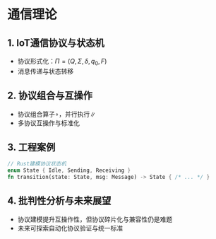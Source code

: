 # 通信理论

## 1. IoT通信协议与状态机

- 协议形式化：$\Pi = (Q, \Sigma, \delta, q_0, F)$
- 消息传递与状态转移

## 2. 协议组合与互操作

- 协议组合算子$\circ$，并行执行$\parallel$
- 多协议互操作与标准化

## 3. 工程案例

```rust
// Rust建模协议状态机
enum State { Idle, Sending, Receiving }
fn transition(state: State, msg: Message) -> State { /* ... */ }
```

## 4. 批判性分析与未来展望

- 协议建模提升互操作性，但协议碎片化与兼容性仍是难题
- 未来可探索自动化协议验证与统一标准
